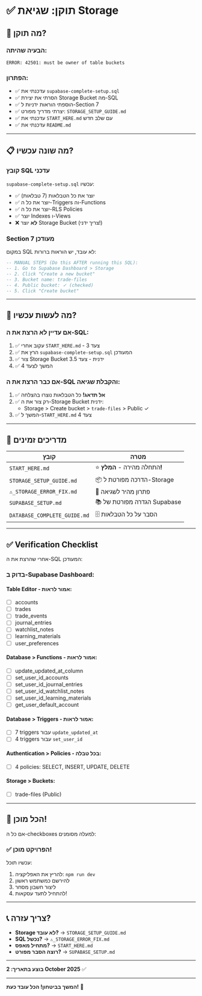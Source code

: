 # ✅ תוקן: שגיאת Storage

## 🎯 מה תוקן?

### הבעיה שהיתה:
```
ERROR: 42501: must be owner of table buckets
```

### הפתרון:
- ✅ עדכנתי את `supabase-complete-setup.sql`
- ✅ הסרתי את יצירת Storage Bucket מה-SQL
- ✅ הוספתי הוראות ידניות ל-Section 7
- ✅ יצרתי מדריך מפורט: `STORAGE_SETUP_GUIDE.md`
- ✅ עדכנתי את `START_HERE.md` עם שלב חדש
- ✅ עדכנתי את `README.md`

---

## 📋 מה שונה עכשיו?

### קובץ SQL עדכני
`supabase-complete-setup.sql` עכשיו:
- ✅ יוצר את כל הטבלאות (7 טבלאות)
- ✅ יוצר את כל ה-Triggers וה-Functions
- ✅ יוצר את כל ה-RLS Policies
- ✅ יוצר Indexes ו-Views
- ❌ **לא** יוצר Storage Bucket (צריך ידני!)

### Section 7 מעודכן
במקום SQL לא עובד, יש הוראות ברורות:
```sql
-- MANUAL STEPS (Do this AFTER running this SQL):
-- 1. Go to Supabase Dashboard > Storage
-- 2. Click "Create a new bucket"
-- 3. Bucket name: trade-files
-- 4. Public bucket: ✓ (checked)
-- 5. Click "Create bucket"
```

---

## 🚀 מה לעשות עכשיו?

### אם עדיין לא הרצת את ה-SQL:
1. ✅ עקוב אחרי `START_HERE.md` - צעד 3
2. ✅ הרץ את `supabase-complete-setup.sql` המעודכן
3. ✅ צור Storage Bucket ידנית - צעד 3.5
4. ✅ המשך לצעד 4

### אם כבר הרצת את ה-SQL והקבלת שגיאה:
1. ✅ **אל תדאג!** כל הטבלאות נוצרו בהצלחה
2. ✅ רק צור את ה-Storage Bucket ידנית:
   - Storage > Create bucket > `trade-files` > Public ✓
3. ✅ המשך ל-`START_HERE.md` צעד 4

---

## 📖 מדריכים זמינים

| קובץ | מטרה |
|------|------|
| `START_HERE.md` | ⭐ התחלה מהירה - **המלץ!** |
| `STORAGE_SETUP_GUIDE.md` | 📦 הדרכה מפורטת ל-Storage |
| `⚠️_STORAGE_ERROR_FIX.md` | 🔧 פתרון מהיר לשגיאה |
| `SUPABASE_SETUP.md` | 📚 הגדרה מפורטת של Supabase |
| `DATABASE_COMPLETE_GUIDE.md` | 🗄️ הסבר על כל הטבלאות |

---

## ✅ Verification Checklist

אחרי שהרצת את ה-SQL המעודכן:

### בדוק ב-Supabase Dashboard:

#### Table Editor - אמור לראות:
- [ ] accounts
- [ ] trades
- [ ] trade_events
- [ ] journal_entries
- [ ] watchlist_notes
- [ ] learning_materials
- [ ] user_preferences

#### Database > Functions - אמור לראות:
- [ ] update_updated_at_column
- [ ] set_user_id_accounts
- [ ] set_user_id_journal_entries
- [ ] set_user_id_watchlist_notes
- [ ] set_user_id_learning_materials
- [ ] get_user_default_account

#### Database > Triggers - אמור לראות:
- [ ] 7 triggers עבור `update_updated_at`
- [ ] 4 triggers עבור `set_user_id`

#### Authentication > Policies - בכל טבלה:
- [ ] 4 policies: SELECT, INSERT, UPDATE, DELETE

#### Storage > Buckets:
- [ ] trade-files (Public)

---

## 🎉 הכל מוכן!

אם כל ה-checkboxes למעלה מסומנים:

### ✅ הפרויקט מוכן!

עכשיו תוכל:
1. להריץ את האפליקציה: `npm run dev`
2. להירשם כמשתמש ראשון
3. ליצור חשבון מסחר
4. להתחיל לתעד עסקאות!

---

## 📞 צריך עזרה?

- **Storage לא עובד?** → `STORAGE_SETUP_GUIDE.md`
- **SQL נכשל?** → `⚠️_STORAGE_ERROR_FIX.md`
- **מתחיל מאפס?** → `START_HERE.md`
- **רוצה הסבר מפורט?** → `SUPABASE_SETUP.md`

---

**בוצע בתאריך: 2 October 2025** ✅

---

**המשך בביטחון! הכל עובד כעת!** 🚀

